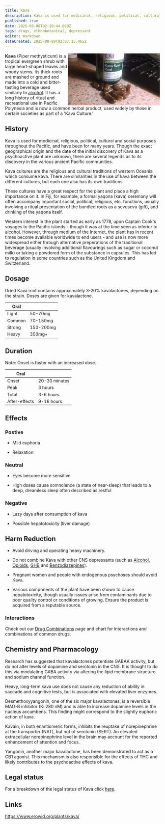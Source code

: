 ```yaml
---
title: Kava
description: Kava is used for medicinal, religious, political, cultural and social purposes throughout the Pacific, and have been for many years.
published: true
date: 2025-08-08T02:10:44.099Z
tags: drugs, ethnobotanical, depressant
editor: markdown
dateCreated: 2025-08-08T02:07:15.465Z
---
```


<img src="/assets/kava.jpg" width="300" align="right">

**Kava** (Piper methysticum) is a tropical evergreen shrub with large heart-shaped leaves and woody stems. Its thick roots are mashed or ground and made into a cold and bitter-tasting beverage used similarly to [alcohol](/en/alcohol). It has a long history of ritual and recreational use in Pacific Polynesia and is now a common herbal product, used widely by those in certain societies as part of a 'Kava Culture.'

## History

Kava is used for medicinal, religious, political, cultural and social purposes throughout the Pacific, and have been for many years. Though the exact geographical origin and the date of the initial discovery of Kava as a psychoactive plant are unknown, there are several legends as to its discovery in the various ancient Pacific communities.

Kava cultures are the religious and cultural traditions of western Oceania which consume kava. There are similarities in the use of kava between the different cultures, but each one also has its own traditions.

These cultures have a great respect for the plant and place a high importance on it. In Fiji, for example, a formal yaqona (kava) ceremony will often accompany important social, political, religious, etc. functions, usually involving a ritual presentation of the bundled roots as a sevusevu (gift), and drinking of the yaqona itself.

Western interest in the plant started as early as 1778, upon Captain Cook's voyages to the Pacific islands - though it was at the time seen as inferior to alcohol. However, through medium of the Internet, the plant has in recent times become available worldwide to end users - and use is now more widespread either through alternative preperations of the traditional beverage (usually involving additional flavourings such as sugar or coconut milk) or taking a powdered form of the substance in capsules. This has led to regulation in some countries such as the United Kingdom and Switzerland.

## Dosage

Dried Kava root contains approximately 3-20% kavalactones, depending on the strain. Doses are given for kavalactone.

| Oral | |
|------|---|
| Light | 50-70mg |
| Common | 70-150mg |
| Strong | 150-200mg |
| Heavy | 300mg+ |

## Duration

Note: Onset is faster with an increased dose.

| Oral | |
|------|---|
| Onset | 20-30 minutes |
| Peak | 3 hours |
| Total | 3-6 hours |
| After-effects | 9-18 hours |

## Effects

### Postive

* Mild euphoria

* Relaxation

### Neutral

* Eyes become more sensitive

* High doses cause somnolence (a state of near-sleep) that leads to a deep, dreamless sleep often described as restful

### Negative

* Lazy days after consumption of kava

* Possible hepatotoxicity (liver damage)

## Harm Reduction

* Avoid driving and operating heavy machinery.

* Do not combine Kava with other CNS depressants (such as [Alcohol](/en/alcohol), [Opioids](/en/opioids), [GHB](/en/ghb) and [Benzodiazepines](/en/benzodiazepines)).

* Pregnant women and people with endogenous psychoses should avoid Kava.

* Various components of the plant have been shown to cause hepatotoxicity, though usually issues arise from contaminants due to poor quality control or conditions of growing. Ensure the product is acquired from a reputable source.

### Interactions

Check out our [Drug Combinations](/en/drug-combinations) page and chart for interactions and combinations of common drugs.

## Chemistry and Pharmacology

Research has suggested that kavalactones potentiate GABAA activity, but do not alter levels of dopamine and serotonin in the CNS. It is thought to do this via modulating GABA activity via altering the lipid membrane structure and sodium channel function.

Heavy, long-term kava use does not cause any reduction of ability in saccade and cognitive tests, but is associated with elevated liver enzymes.

Desmethoxyyangonin, one of the six major kavalactones, is a reversible MAO-B inhibitor (Ki 280 nM) and is able to increase dopamine levels in the nucleus accumbens. This finding might correspond to the slightly euphoric action of kava.

Kavain, in both enantiomeric forms, inhibits the reuptake of norepinephrine at the transporter (NAT), but not of serotonin (SERT). An elevated extracellular norepinephrine level in the brain may account for the reported enhancement of attention and focus.

Yangonin, another major kavalactone, has been demonstrated to act as a CB1 agonist. This mechanism is also responsible for the effects of THC and likely contributes to the psychoactive effects of kava.

## Legal status

For a breakdown of the legal status of Kava click [here](https://www.erowid.org/plants/kava/kava_law.shtml).

## Links

https://www.erowid.org/plants/kava/